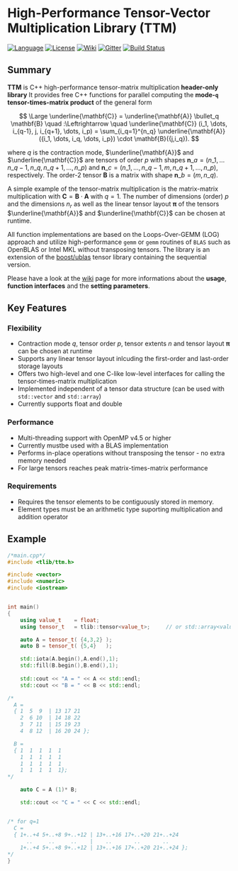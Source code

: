 High-Performance Tensor-Vector Multiplication Library (TTM)
=====
[![Language](https://img.shields.io/badge/C%2B%2B-17-blue.svg)](https://en.wikipedia.org/wiki/C%2B%2B#Standardization)
[![License](https://img.shields.io/badge/license-GPL-blue.svg)](https://github.com/bassoy/ttm/blob/master/LICENSE)
[![Wiki](https://img.shields.io/badge/ttm-wiki-blue.svg)](https://github.com/bassoy/ttm/wiki)
[![Gitter](https://img.shields.io/badge/ttm-chat%20on%20gitter-4eb899.svg)](https://gitter.im/bassoy)
[![Build Status](https://github.com/bassoy/ttm/actions/workflows/test.yml/badge.svg)](https://github.com/bassoy/ttm/actions)

## Summary
**TTM** is C++ high-performance tensor-matrix multiplication **header-only library**
It provides free C++ functions for parallel computing the **mode-`q` tensor-times-matrix product** of the general form

$$
\Large
\underline{\mathbf{C}} = \underline{\mathbf{A}} \bullet_q \mathbf{B} \quad :\Leftrightarrow \quad
\underline{\mathbf{C}} (i_1, \dots, i_{q-1}, j, i_{q+1}, \dots, i_p) = \sum_{i_q=1}^{n_q} \underline{\mathbf{A}}({i_1, \dots, i_q,  \dots, i_p}) \cdot \mathbf{B}({j,i_q}).
$$

where $q$ is the contraction mode, $\underline{\mathbf{A}}$ and $\underline{\mathbf{C}}$ are tensors of order $p$ with shapes $\mathbf{n}\_a= (n\_1,\dots n\_{q-1},n\_q ,n\_{q+1},\dots,n\_p)$ and $\mathbf{n}\_c = (n\_1,\dots,n\_{q-1},m,n\_{q+1},\dots,n\_p)$, respectively.
The order-$2$ tensor $\mathbf{B}$ is a matrix with shape $\mathbf{n}\_b = (m,n\_{q})$.

A simple example of the tensor-matrix multiplication is the matrix-matrix multiplication with $\mathbf{C} = \mathbf{B} \cdot \mathbf{A}$ with $q=1$.
The number of dimensions (order) $p$ and the dimensions $n_r$ as well as the linear tensor layout $\mathbf{\pi}$ of the tensors $\underline{\mathbf{A}}$ and $\underline{\mathbf{C}}$ can be chosen at runtime.

All function implementations are based on the Loops-Over-GEMM (LOG) approach and utilize high-performance `gemm` or `gemm` routines of `BLAS` such as OpenBLAS or Intel MKL without transposing tensors.
The library is an extension of the [boost/ublas](https://github.com/boostorg/ublas) tensor library containing the sequential version. 

Please have a look at the [wiki](https://github.com/bassoy/ttm/wiki) page for more informations about the **usage**, **function interfaces** and the **setting parameters**.

## Key Features

### Flexibility
* Contraction mode $q$, tensor order $p$, tensor extents $n$ and tensor layout $\mathbf{\pi}$ can be chosen at runtime
* Supports any linear tensor layout inlcuding the first-order and last-order storage layouts
* Offers two high-level and one C-like low-level interfaces for calling the tensor-times-matrix multiplication
* Implemented independent of a tensor data structure (can be used with `std::vector` and `std::array`)
* Currently supports float and double

### Performance
* Multi-threading support with OpenMP v4.5 or higher
* Currently mustbe used with a BLAS implementation
* Performs in-place operations without transposing the tensor - no extra memory needed
* For large tensors reaches peak matrix-times-matrix performance

### Requirements
* Requires the tensor elements to be contiguously stored in memory.
* Element types must be an arithmetic type suporting multiplication and addition operator

## Example 
```cpp
/*main.cpp*/
#include <tlib/ttm.h>

#include <vector>
#include <numeric>
#include <iostream>


int main()
{
    using value_t    = float;
    using tensor_t   = tlib::tensor<value_t>;     // or std::array<value_t,N>

    auto A = tensor_t( {4,3,2} );
    auto B = tensor_t( {5,4}   );

    std::iota(A.begin(),A.end(),1);
    std::fill(B.begin(),B.end(),1);
    
    std::cout << "A = " << A << std::endl;
    std::cout << "B = " << B << std::endl;

/*
  A =
  { 1  5  9  | 13 17 21
    2  6 10  | 14 18 22
    3  7 11  | 15 19 23
    4  8 12  | 16 20 24 };

  B =
  { 1  1  1  1  1
    1  1  1  1  1
    1  1  1  1  1
    1  1  1  1  1};
*/

    auto C = A (1)* B;

    std::cout << "C = " << C << std::endl;


/* for q=1
  C =
  { 1+..+4 5+..+8 9+..+12 | 13+..+16 17+..+20 21+..+24
      ..     ..     ..    |    ..       ..       ..
    1+..+4 5+..+8 9+..+12 | 13+..+16 17+..+20 21+..+24 };
*/
}
```
